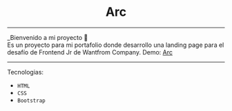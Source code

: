 <h1 align="center">Arc</h1>

---

_Bienvenido a mi proyecto 👋<br /> Es un proyecto para mi portafolio donde desarrollo una landing page para el desafío de Frontend Jr de Wantfrom Company.
Demo: [Arc](https://arc-wantfromc.web.app/_)

---
 
Tecnologias:
- `HTML`
- `CSS`
- `Bootstrap`
